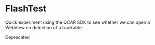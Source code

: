 FlashTest
=========

Quick experiment using the QCAR SDK to see whether we can open a WebView on detection of a trackable.

Deprecated
